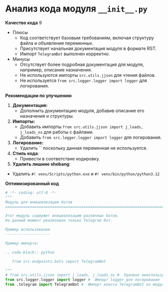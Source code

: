 # Анализ кода модуля `__init__.py`

**Качество кода**
9
- Плюсы
    - Код соответствует базовым требованиям, включая структуру файла и объявления переменных.
    - Присутствует начальная документация модуля в формате RST.
    -  Импорт `TelegramBot` выполнен корректно.
- Минусы
    - Отсутствует более подробная документация для модуля, например, описание назначения.
    - Не используются импорты `src.utils.jjson` для чтения файлов.
    - Не используется `from src.logger.logger import logger` для логирования.

**Рекомендации по улучшению**

1.  **Документация:**
    - Дополнить документацию модуля, добавив описание его назначения и структуры.
2.  **Импорты:**
    - Добавить импорты `from src.utils.jjson import j_loads, j_loads_ns` для работы с файлами.
    - Добавить `from src.logger.logger import logger` для логирования.
3.  **Логирование:**
    -  Удалить `` поскольку данная переменная не используется.
4.  **Стиль кода**:
    - Привести в соответствие кодировку.
5.  **Удалить лишние shebang**:
   - Удалить `#! venv/Scripts/python.exe` и `#! venv/bin/python/python3.12`

**Оптимизированный код**

```python
# -*- coding: utf-8 -*-
"""
Модуль для инициализации ботов
=========================================================================================

Этот модуль содержит инициализацию различных ботов.
На данный момент реализован только Telegram бот.

Пример использования
--------------------

Пример импорта:

.. code-block:: python

   from src.endpoints.bots import TelegramBot

"""
# from src.utils.jjson import j_loads, j_loads_ns #  Удалено неиспользуемый импорт
from src.logger.logger import logger #  Импорт logger для логирования
from .telegram import TelegramBot #  Импорт класса TelegramBot из модуля telegram
```